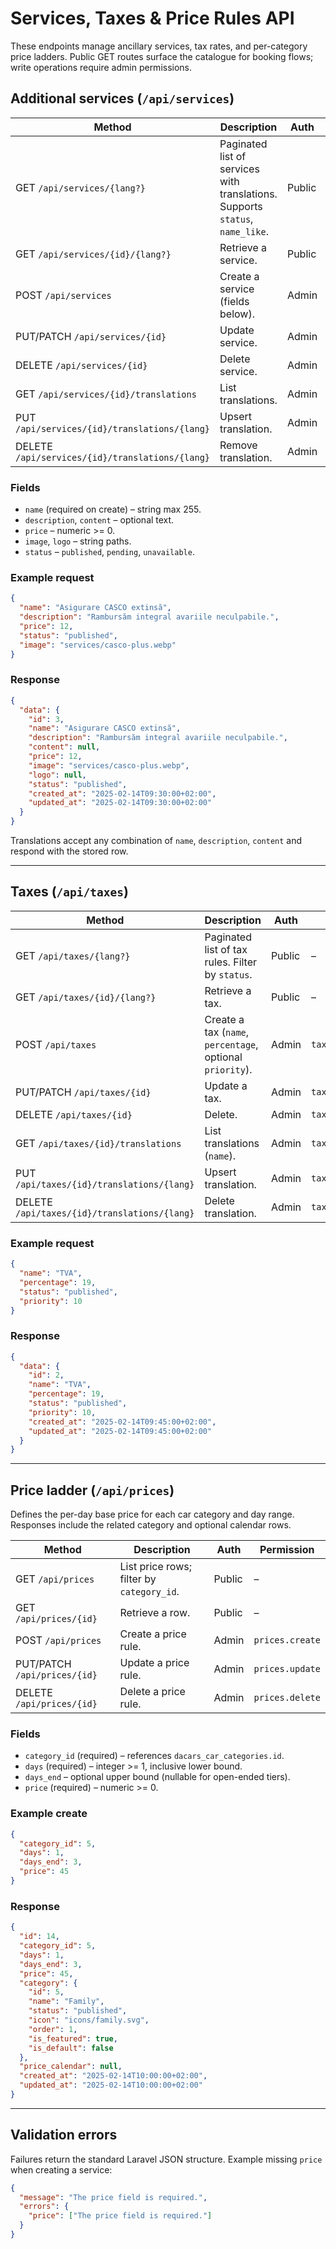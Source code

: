# Services, Taxes & Price Rules API

These endpoints manage ancillary services, tax rates, and per-category price ladders. Public GET routes surface the catalogue for booking flows; write operations require admin permissions.

## Additional services (`/api/services`)
| Method | Description | Auth | Permission |
| --- | --- | --- | --- |
| GET `/api/services/{lang?}` | Paginated list of services with translations. Supports `status`, `name_like`. | Public | – |
| GET `/api/services/{id}/{lang?}` | Retrieve a service. | Public | – |
| POST `/api/services` | Create a service (fields below). | Admin | `services.create` |
| PUT/PATCH `/api/services/{id}` | Update service. | Admin | `services.update` |
| DELETE `/api/services/{id}` | Delete service. | Admin | `services.delete` |
| GET `/api/services/{id}/translations` | List translations. | Admin | `services.view_translations` |
| PUT `/api/services/{id}/translations/{lang}` | Upsert translation. | Admin | `services.update_translations` |
| DELETE `/api/services/{id}/translations/{lang}` | Remove translation. | Admin | `services.delete_translations` |

### Fields
- `name` (required on create) – string max 255.
- `description`, `content` – optional text.
- `price` – numeric >= 0.
- `image`, `logo` – string paths.
- `status` – `published`, `pending`, `unavailable`.

### Example request
```json
{
  "name": "Asigurare CASCO extinsă",
  "description": "Rambursăm integral avariile neculpabile.",
  "price": 12,
  "status": "published",
  "image": "services/casco-plus.webp"
}
```

### Response
```json
{
  "data": {
    "id": 3,
    "name": "Asigurare CASCO extinsă",
    "description": "Rambursăm integral avariile neculpabile.",
    "content": null,
    "price": 12,
    "image": "services/casco-plus.webp",
    "logo": null,
    "status": "published",
    "created_at": "2025-02-14T09:30:00+02:00",
    "updated_at": "2025-02-14T09:30:00+02:00"
  }
}
```

Translations accept any combination of `name`, `description`, `content` and respond with the stored row.

---

## Taxes (`/api/taxes`)
| Method | Description | Auth | Permission |
| --- | --- | --- | --- |
| GET `/api/taxes/{lang?}` | Paginated list of tax rules. Filter by `status`. | Public | – |
| GET `/api/taxes/{id}/{lang?}` | Retrieve a tax. | Public | – |
| POST `/api/taxes` | Create a tax (`name`, `percentage`, optional `priority`). | Admin | `taxes.create` |
| PUT/PATCH `/api/taxes/{id}` | Update a tax. | Admin | `taxes.update` |
| DELETE `/api/taxes/{id}` | Delete. | Admin | `taxes.delete` |
| GET `/api/taxes/{id}/translations` | List translations (`name`). | Admin | `taxes.view_translations` |
| PUT `/api/taxes/{id}/translations/{lang}` | Upsert translation. | Admin | `taxes.update_translations` |
| DELETE `/api/taxes/{id}/translations/{lang}` | Delete translation. | Admin | `taxes.delete_translations` |

### Example request
```json
{
  "name": "TVA",
  "percentage": 19,
  "status": "published",
  "priority": 10
}
```

### Response
```json
{
  "data": {
    "id": 2,
    "name": "TVA",
    "percentage": 19,
    "status": "published",
    "priority": 10,
    "created_at": "2025-02-14T09:45:00+02:00",
    "updated_at": "2025-02-14T09:45:00+02:00"
  }
}
```

---

## Price ladder (`/api/prices`)
Defines the per-day base price for each car category and day range. Responses include the related category and optional calendar rows.

| Method | Description | Auth | Permission |
| --- | --- | --- | --- |
| GET `/api/prices` | List price rows; filter by `category_id`. | Public | – |
| GET `/api/prices/{id}` | Retrieve a row. | Public | – |
| POST `/api/prices` | Create a price rule. | Admin | `prices.create` |
| PUT/PATCH `/api/prices/{id}` | Update a price rule. | Admin | `prices.update` |
| DELETE `/api/prices/{id}` | Delete a price rule. | Admin | `prices.delete` |

### Fields
- `category_id` (required) – references `dacars_car_categories.id`.
- `days` (required) – integer >= 1, inclusive lower bound.
- `days_end` – optional upper bound (nullable for open-ended tiers).
- `price` (required) – numeric >= 0.

### Example create
```json
{
  "category_id": 5,
  "days": 1,
  "days_end": 3,
  "price": 45
}
```

### Response
```json
{
  "id": 14,
  "category_id": 5,
  "days": 1,
  "days_end": 3,
  "price": 45,
  "category": {
    "id": 5,
    "name": "Family",
    "status": "published",
    "icon": "icons/family.svg",
    "order": 1,
    "is_featured": true,
    "is_default": false
  },
  "price_calendar": null,
  "created_at": "2025-02-14T10:00:00+02:00",
  "updated_at": "2025-02-14T10:00:00+02:00"
}
```

---

## Validation errors
Failures return the standard Laravel JSON structure. Example missing `price` when creating a service:
```json
{
  "message": "The price field is required.",
  "errors": {
    "price": ["The price field is required."]
  }
}
```
